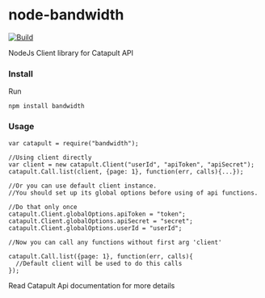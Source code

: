 # node-bandwidth

[![Build](https://travis-ci.org/bandwidthcom/node-bandwidth.png)](https://travis-ci.org/bandwidthcom/node-bandwidth)

NodeJs Client library for Catapult API

### Install

Run

```
npm install bandwidth
```

### Usage

```
var catapult = require("bandwidth");

//Using client directly
var client = new catapult.Client("userId", "apiToken", "apiSecret");
catapult.Call.list(client, {page: 1}, function(err, calls){...});

//Or you can use default client instance.
//You should set up its global options before using of api functions.

//Do that only once
catapult.Client.globalOptions.apiToken = "token";
catapult.Client.globalOptions.apiSecret = "secret";
catapult.Client.globalOptions.userId = "userId";

//Now you can call any functions without first arg 'client'

catapult.Call.list({page: 1}, function(err, calls){
  //Default client will be used to do this calls
});

```

Read Catapult  Api documentation for more details


